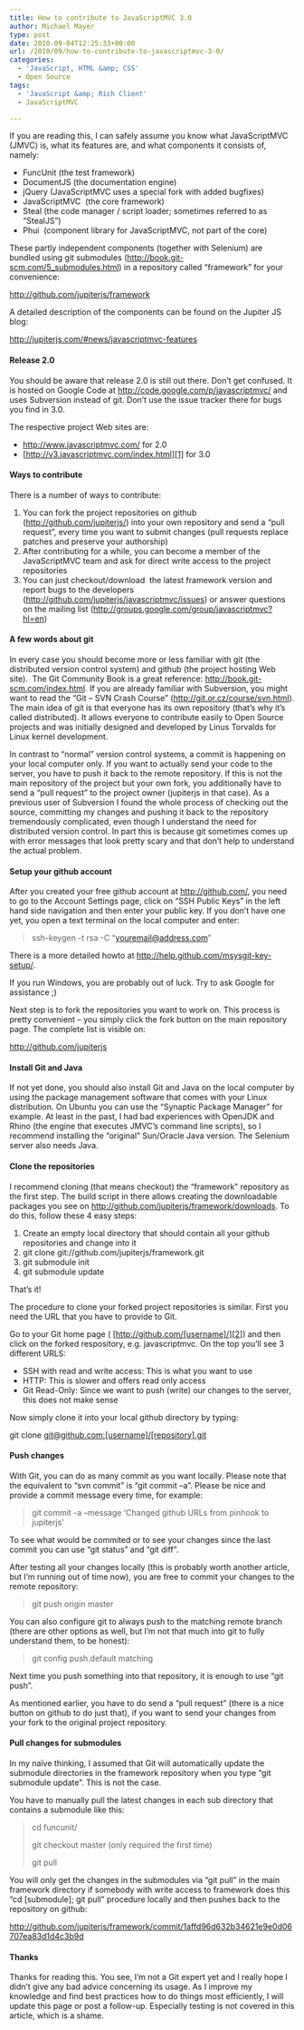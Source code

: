 ```yaml
---
title: How to contribute to JavaScriptMVC 3.0
author: Michael Mayer
type: post
date: 2010-09-04T12:25:33+00:00
url: /2010/09/how-to-contribute-to-javascriptmvc-3-0/
categories:
  - 'JavaScript, HTML &amp; CSS'
  - Open Source
tags:
  - 'JavaScript &amp; Rich Client'
  - JavaScriptMVC

---
```

If you are reading this, I can safely assume you know what JavaScriptMVC (JMVC) is, what its features are, and what components it consists of, namely:

  * FuncUnit (the test framework)
  * DocumentJS (the documentation engine)
  * jQuery (JavaScriptMVC uses a special fork with added bugfixes)
  * JavaScriptMVC  (the core framework)
  * Steal (the code manager / script loader; sometimes referred to as “StealJS”)
  * Phui  (component library for JavaScriptMVC, not part of the core)

These partly independent components (together with Selenium) are bundled using git submodules (<http://book.git-scm.com/5_submodules.html>) in a repository called “framework” for your convenience:

<http://github.com/jupiterjs/framework>

A detailed description of the components can be found on the Jupiter JS blog:

<http://jupiterjs.com/#news/javascriptmvc-features>

#### Release 2.0

You should be aware that release 2.0 is still out there. Don’t get confused. It is hosted on Google Code at <http://code.google.com/p/javascriptmvc/> and uses Subversion instead of git. Don’t use the issue tracker there for bugs you find in 3.0.

The respective project Web sites are:

  * <http://www.javascriptmvc.com/> for 2.0
  * [http://v3.javascriptmvc.com/index.html][1] for 3.0

#### Ways to contribute

There is a number of ways to contribute:

  1. You can fork the project repositories on github (<http://github.com/jupiterjs/>) into your own repository and send a “pull request”, every time you want to submit changes (pull requests replace patches and preserve your authorship)
  2. After contributing for a while, you can become a member of the JavaScriptMVC team and ask for direct write access to the project repositories
  3. You can just checkout/download  the latest framework version and report bugs to the developers (<http://github.com/jupiterjs/javascriptmvc/issues>) or answer questions on the mailing list (<http://groups.google.com/group/javascriptmvc?hl=en>)

#### A few words about git

In every case you should become more or less familiar with git (the distributed version control system) and github (the project hosting Web site).  The Git Community Book is a great reference: <http://book.git-scm.com/index.html>. If you are already familiar with Subversion, you might want to read the “Git &#8211; SVN Crash Course” (<http://git.or.cz/course/svn.html>). The main idea of git is that everyone has its own repository (that’s why it’s called distributed). It allows everyone to contribute easily to Open Source projects and was initially designed and developed by Linus Torvalds for Linux kernel development.

In contrast to “normal” version control systems, a commit is happening on your local computer only. If you want to actually send your code to the server, you have to push it back to the remote repository. If this is not the main repository of the project but your own fork, you additionally have to send a “pull request” to the project owner (jupiterjs in that case). As a previous user of Subversion I found the whole process of checking out the source, committing my changes and pushing it back to the repository tremendously complicated, even though I understand the need for distributed version control. In part this is because git sometimes comes up with error messages that look pretty scary and that don’t help to understand the actual problem.

#### Setup your github account

After you created your free github account at <http://github.com/>, you need to go to the Account Settings page, click on “SSH Public Keys” in the left hand side navigation and then enter your public key. If you don’t have one yet, you open a text terminal on the local computer and enter:

> ssh-keygen -t rsa -C &#8220;youremail@address.com&#8221;

There is a more detailed howto at <http://help.github.com/msysgit-key-setup/>.

If you run Windows, you are probably out of luck. Try to ask Google for assistance ;)

Next step is to fork the repositories you want to work on. This process is pretty convenient – you simply click the fork button on the main repository page. The complete list is visible on:

<http://github.com/jupiterjs>

#### Install Git and Java

If not yet done, you should also install Git and Java on the local computer by using the package management software that comes with your Linux distribution. On Ubuntu you can use the “Synaptic Package Manager” for example. At least in the past, I had bad experiences with OpenJDK and Rhino (the engine that executes JMVC’s command line scripts), so I recommend installing the “original” Sun/Oracle Java version. The Selenium server also needs Java.

#### Clone the repositories

I recommend cloning (that means checkout) the “framework” repository as the first step. The build script in there allows creating the downloadable packages you see on <http://github.com/jupiterjs/framework/downloads>. To do this, follow these 4 easy steps:

  1. Create an empty local directory that should contain all your github repositories and change into it
  2. git clone git://github.com/jupiterjs/framework.git
  3. git submodule init
  4. git submodule update

That’s it!

The procedure to clone your forked project repositories is similar. First you need the URL that you have to provide to Git.

Go to your Git home page ( [http://github.com/[username]/][2]) and then click on the forked respository, e.g. javascriptmvc. On the top you’ll see 3 different URLS:

  * SSH with read and write access: This is what you want to use
  * HTTP: This is slower and offers read only access
  * Git Read-Only: Since we want to push (write) our changes to the server, this does not make sense

Now simply clone it into your local github directory by typing:

git clone [git@github.com:[username]/[repository].git][3]

#### Push changes

With Git, you can do as many commit as you want locally. Please note that the equivalent to “svn commit” is “git commit –a”. Please be nice and provide a commit message every time, for example:

> git commit -a &#8211;message &#8216;Changed github URLs from pinhook to jupiterjs&#8217;

To see what would be commited or to see your changes since the last commit you can use “git status” and “git diff”.

After testing all your changes locally (this is probably worth another article, but I’m running out of time now), you are free to commit your changes to the remote repository:

> git push origin master

You can also configure git to always push to the matching remote branch (there are other options as well, but I’m not that much into git to fully understand them, to be honest):

> git config push.default matching

Next time you push something into that repository, it is enough to use “git push”.

As mentioned earlier, you have to do send a “pull request” (there is a nice button on github to do just that), if you want to send your changes from your fork to the original project repository.

#### Pull changes for submodules

In my naïve thinking, I assumed that Git will automatically update the submodule directories in the framework repository when you type “git submodule update”. This is not the case.

You have to manually pull the latest changes in each sub directory that contains a submodule like this:

> cd funcunit/
> 
> git checkout master (only required the first time)
> 
> git pull

You will only get the changes in the submodules via “git pull” in the main framework directory if somebody with write access to framework does this “cd [submodule]; git pull” procedure locally and then pushes back to the repository on github:

<http://github.com/jupiterjs/framework/commit/1affd96d632b34621e9e0d06707ea83d1d4c3b9d>

#### Thanks

Thanks for reading this. You see, I’m not a Git expert yet and I really hope I didn’t give any bad advice concerning its usage. As I improve my knowledge and find best practices how to do things most efficiently, I will update this page or post a follow-up. Especially testing is not covered in this article, which is a shame.

 [1]: http://v3.javascriptmvc.com/index.html%20for%203.0
 [2]: http://github.com/%5busername%5d/
 [3]: mailto:git@github.com:[username]/%5brepository%5d.git